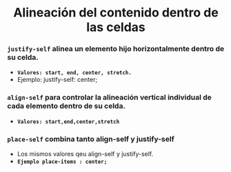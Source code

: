 <div align="center">

# Alineación del contenido dentro de las celdas

</div>

### **``justify-self``** alinea un elemento hijo horizontalmente dentro de su celda.  
- **``Valores: start, end, center, stretch.``**
- Ejemplo: justify-self: center;

### **``align-self``** para controlar la alineación vertical individual de cada elemento dentro de su celda.  

- **``Valores: start,end,center,stretch``**

### **``place-self``** combina tanto align-self y justify-self

- Los mismos valores qeu align-self y justify-self.  
- **``Ejemplo place-items : center;``**